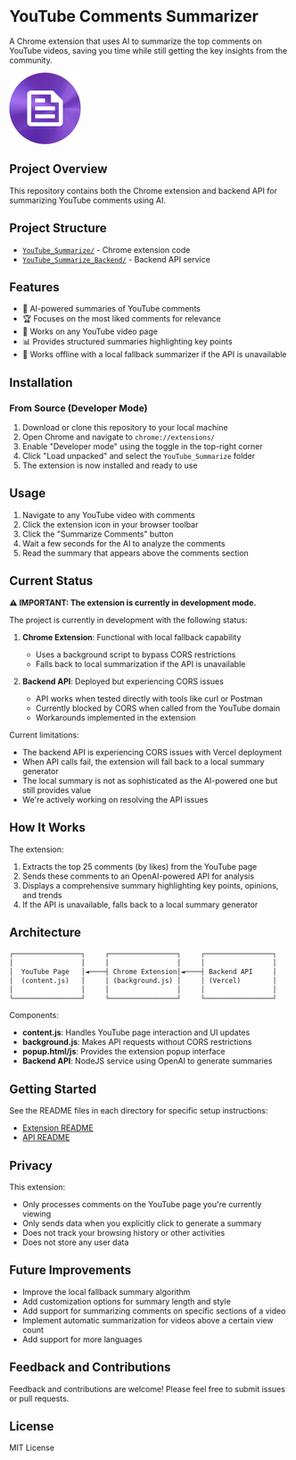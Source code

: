# YouTube Comments Summarizer

A Chrome extension that uses AI to summarize the top comments on YouTube videos, saving you time while still getting the key insights from the community.

![YouTube Comments Summarizer](icon128.png)

## Project Overview

This repository contains both the Chrome extension and backend API for summarizing YouTube comments using AI.

## Project Structure

- [`YouTube_Summarize/`](./Chrome%20Extensions/YouTube_Summarize/) - Chrome extension code
- [`YouTube_Summarize_Backend/`](./Chrome%20Extensions/YouTube_Summarize_Backend/) - Backend API service

## Features

- 🤖 AI-powered summaries of YouTube comments
- 🏆 Focuses on the most liked comments for relevance
- 🔄 Works on any YouTube video page
- 📊 Provides structured summaries highlighting key points
- 🔌 Works offline with a local fallback summarizer if the API is unavailable

## Installation

### From Source (Developer Mode)

1. Download or clone this repository to your local machine
2. Open Chrome and navigate to `chrome://extensions/`
3. Enable "Developer mode" using the toggle in the top-right corner
4. Click "Load unpacked" and select the `YouTube_Summarize` folder
5. The extension is now installed and ready to use

## Usage

1. Navigate to any YouTube video with comments
2. Click the extension icon in your browser toolbar
3. Click the "Summarize Comments" button
4. Wait a few seconds for the AI to analyze the comments
5. Read the summary that appears above the comments section

## Current Status

**⚠️ IMPORTANT: The extension is currently in development mode.**

The project is currently in development with the following status:

1. **Chrome Extension**: Functional with local fallback capability
   - Uses a background script to bypass CORS restrictions
   - Falls back to local summarization if the API is unavailable

2. **Backend API**: Deployed but experiencing CORS issues
   - API works when tested directly with tools like curl or Postman
   - Currently blocked by CORS when called from the YouTube domain
   - Workarounds implemented in the extension

Current limitations:
- The backend API is experiencing CORS issues with Vercel deployment
- When API calls fail, the extension will fall back to a local summary generator
- The local summary is not as sophisticated as the AI-powered one but still provides value
- We're actively working on resolving the API issues

## How It Works

The extension:
1. Extracts the top 25 comments (by likes) from the YouTube page
2. Sends these comments to an OpenAI-powered API for analysis
3. Displays a comprehensive summary highlighting key points, opinions, and trends
4. If the API is unavailable, falls back to a local summary generator

## Architecture

```
┌─────────────────┐     ┌─────────────────┐     ┌─────────────────┐
│                 │     │                 │     │                 │
│  YouTube Page   │◄────┤ Chrome Extension│◄────┤ Backend API     │
│  (content.js)   │     │ (background.js) │     │ (Vercel)        │
│                 │     │                 │     │                 │
└─────────────────┘     └─────────────────┘     └─────────────────┘
```

Components:
- **content.js**: Handles YouTube page interaction and UI updates
- **background.js**: Makes API requests without CORS restrictions
- **popup.html/js**: Provides the extension popup interface
- **Backend API**: NodeJS service using OpenAI to generate summaries

## Getting Started

See the README files in each directory for specific setup instructions:

- [Extension README](./Chrome%20Extensions/YouTube_Summarize/README.md)
- [API README](./Chrome%20Extensions/YouTube_Summarize_Backend/README.md)

## Privacy

This extension:
- Only processes comments on the YouTube page you're currently viewing
- Only sends data when you explicitly click to generate a summary
- Does not track your browsing history or other activities
- Does not store any user data

## Future Improvements

- Improve the local fallback summary algorithm
- Add customization options for summary length and style
- Add support for summarizing comments on specific sections of a video
- Implement automatic summarization for videos above a certain view count
- Add support for more languages

## Feedback and Contributions

Feedback and contributions are welcome! Please feel free to submit issues or pull requests.

## License

MIT License 